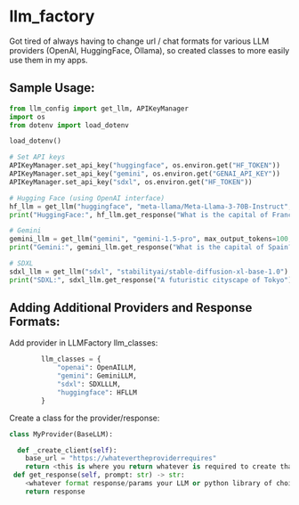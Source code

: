 # llm_factory
Got tired of always having to change url / chat formats for various LLM providers (OpenAI, HuggingFace, Ollama), so created classes to more easily use them in my apps.

## Sample Usage:

```python
from llm_config import get_llm, APIKeyManager
import os
from dotenv import load_dotenv

load_dotenv()

# Set API keys
APIKeyManager.set_api_key("huggingface", os.environ.get("HF_TOKEN"))
APIKeyManager.set_api_key("gemini", os.environ.get("GENAI_API_KEY"))
APIKeyManager.set_api_key("sdxl", os.environ.get("HF_TOKEN"))

# Hugging Face (using OpenAI interface)
hf_llm = get_llm("huggingface", "meta-llama/Meta-Llama-3-70B-Instruct", temperature=0.7, max_tokens=500)
print("HuggingFace:", hf_llm.get_response("What is the capital of France?"))

# Gemini
gemini_llm = get_llm("gemini", "gemini-1.5-pro", max_output_tokens=100, temperature=0.7)
print("Gemini:", gemini_llm.get_response("What is the capital of Spain?"))

# SDXL
sdxl_llm = get_llm("sdxl", "stabilityai/stable-diffusion-xl-base-1.0")
print("SDXL:", sdxl_llm.get_response("A futuristic cityscape of Tokyo"))
```

## Adding Additional Providers and Response Formats:
Add provider in LLMFactory llm_classes:
```python
        llm_classes = {
            "openai": OpenAILLM,
            "gemini": GeminiLLM,
            "sdxl": SDXLLLM,
            "huggingface": HFLLM
        }
```

Create a class for the provider/response:

```python
class MyProvider(BaseLLM):

  def _create_client(self):
    base_url = "https://whatevertheproviderrequires"
    return <this is where you return whatever is required to create that client.  for example Gemini requires genai.GenerateModel(model_name = self.config.model), while openai may require OpenAI(api_key=self.config.api_key, base_url=self.config.base_url)
 def get_response(self, prompt: str) -> str:
    <whatever format response/params your LLM or python library of choice requires here>
    return response
```



